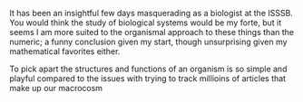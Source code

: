It has been an insightful few days masquerading as a biologist at the ISSSB. You would think the study of biological systems would be my forte, but it seems I am more suited to the organismal approach to these things than the numeric; a funny conclusion given my start, though unsurprising given my mathematical favorites either.

To pick apart the structures and functions of an organism is so simple and playful compared to the issues with trying to track millioins of articles that make up our macrocosm
